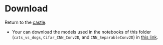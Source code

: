# Download

Return to the [castle](https://github.com/Nkluge-correa/teeny-tiny_castle).

- Your can download the models used in the notebooks of this folder (`cats_vs_dogs`, `Cifar_CNN_Conv2D`, and `CNN_SeparableConv2D`) in [this link](https://drive.google.com/uc?export=download&id=11pJyxFmtd1_0mCaMP_75ENcdu3tyMG1M).
